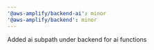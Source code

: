 ```yaml
---
'@aws-amplify/backend-ai': minor
'@aws-amplify/backend': minor
---
```


Added ai subpath under backend for ai functions
